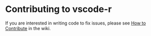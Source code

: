 # Contributing to vscode-r

If you are interested in writing code to fix issues, please see [How to Contribute](https://github.com/REditorSupport/vscode-R/wiki/Contributing) in the wiki.
